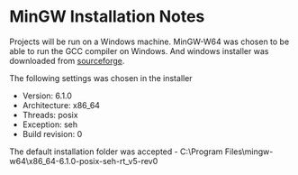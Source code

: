# MinGW Installation Notes #
Projects will be run on a Windows machine. MinGW-W64 was chosen to be able to run the GCC compiler on Windows. And windows installer was downloaded from [sourceforge](https://sourceforge.net/projects/mingw-w64/ "Sourceforge").  

The following settings was chosen in the installer  
- Version: 6.1.0  
- Architecture: x86_64  
- Threads: posix  
- Exception: seh  
- Build revision: 0  

The default installation folder was accepted - C:\Program Files\mingw-w64\x86_64-6.1.0-posix-seh-rt_v5-rev0



